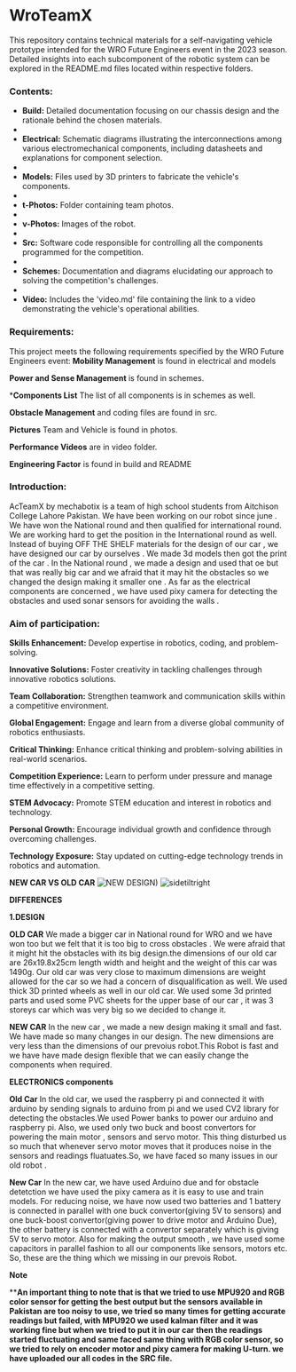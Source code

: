 # WroTeamX


This repository contains technical materials for a self-navigating vehicle prototype intended for the WRO Future Engineers event in the 2023 season. Detailed insights into each subcomponent of the robotic system can be explored in the README.md files located within respective folders.

### Contents:

- **Build:** Detailed documentation focusing on our chassis design and the rationale behind the chosen materials.
- 
- **Electrical:** Schematic diagrams illustrating the interconnections among various electromechanical components, including datasheets and explanations for component selection.
- 
- **Models:** Files used by 3D printers to fabricate the vehicle's components.
- 
- **t-Photos:** Folder containing team photos.
- 
- **v-Photos:** Images of the robot.
- 
- **Src:** Software code responsible for controlling all the components programmed for the competition.
- 
- **Schemes:** Documentation and diagrams elucidating our approach to solving the competition's challenges.
- 
- **Video:** Includes the 'video.md' file containing the link to a video demonstrating the vehicle's operational abilities.

### Requirements:

This project meets the following requirements specified by the WRO Future Engineers event:
**Mobility Management** is found in electrical and models

**Power and Sense Management** is found in schemes.

***Components List** The list of all components is in schemes as well.

**Obstacle Management** and coding files are found in src.

**Pictures**  Team and Vehicle is found in photos.

**Performance Videos** are in video folder.

**Engineering Factor** is found in build and README


### Introduction:
AcTeamX by mechabotix is a team of high school students from Aitchison College Lahore Pakistan. We have been working on our robot since june .
We have won the National round and then qualified for international round. We are working hard to get the position in the International round as well.
Instead of buying OFF THE SHELF materials for the design of our car , we have designed our car by ourselves . We made 3d models then got the print of the car .
In the National round , we made a design and used that oe but that was really big car and we afraid that it may hit the obstacles so we changed the design making it smaller one .
As far as the electrical components are concerned , we have used pixy camera for detecting the obstacles and used sonar sensors for avoiding the walls .



### Aim of participation:

**Skills Enhancement:** Develop expertise in robotics, coding, and problem-solving.

**Innovative Solutions:** Foster creativity in tackling challenges through innovative robotics solutions.

**Team Collaboration:** Strengthen teamwork and communication skills within a competitive environment.

**Global Engagement:** Engage and learn from a diverse global community of robotics enthusiasts.

**Critical Thinking:** Enhance critical thinking and problem-solving abilities in real-world scenarios.

**Competition Experience:** Learn to perform under pressure and manage time effectively in a competitive setting.

**STEM Advocacy:** Promote STEM education and interest in robotics and technology.

**Personal Growth:** Encourage individual growth and confidence through overcoming challenges.

**Technology Exposure:** Stay updated on cutting-edge technology trends in robotics and automation.


**NEW CAR VS OLD CAR**
![NEW DESIGN)](https://github.com/ACteamX/WroTeamX/assets/141714595/608c06b5-4983-4be8-89e8-85847c232f5f) ![sidetiltright](https://github.com/ACteamX/WroTeamX/assets/141714595/cb22b858-2131-4d04-bb26-f10d0f93bfd0)

**DIFFERENCES**

**1.DESIGN**

  **OLD CAR** We made a bigger car in National round for WRO and we have won too but we felt that it is too big to cross obstacles .
We were afraid that it might hit the obstacles with its big design.the dimensions of our old car are 26x19.8x25cm length width and height and the weight of this car was 1490g. Our old car was very close to maximum dimensions are weight allowed for the car so we had a concern of disqualification as well. We used thick 3D printed wheels as well in our old car. We used some 3d printed parts and used some PVC sheets for the upper base of our car , it was 3 storeys car which was very big so we decided to change it.

**NEW CAR** In the new car , we made a new design making it small and fast. We have made so many changes in our design. The new dimensions are very less than the dimensions of our prevoius robot.This Robot is fast and we have have made design flexible that we can easily change the components when required. 

**ELECTRONICS components**

**Old Car** In the old car, we used the raspberry pi and connected it with arduino by sending signals to arduino from pi and we used CV2 library for detecting the obstacles.We used Power banks to power our arduino and raspberry pi. Also, we used only two buck and boost convertors for powering the main motor , sensors and servo motor. This thing disturbed us so much that whenever servo motor moves that it produces noise in the sensors and readings fluatuates.So, we have faced so many issues in our old robot .

**New Car** In the new car, we have used Arduino due and for obstacle detetction we have used the pixy camera as it is easy to use and train models. For reducing noise, we have now used two batteries and 1 battery is connected in parallel with one buck convertor(giving 5V to sensors) and one buck-boost convertor(giving power to drive motor and Arduino Due), the other battery is connected with a convertor separately which is giving 5V to servo motor. Also for making the output smooth , we have used some capacitors in parallel fashion to all our components like sensors, motors etc.
So, these are the thing which we missing in our prevois Robot.


**Note**

****An important thing to note that is that we tried to use MPU920 and RGB color sensor for getting the best output but the sensors available in Pakistan are too noisy to use, we tried so many times for getting accurate readings but failed, with MPU920 we used kalman filter and it was working fine but when we tried to put it in our car then the readings started fluctuating and same faced same thing with RGB color sensor, so we tried to rely on encoder motor and pixy camera for making U-turn.
we have uploaded our all codes in the SRC file.**







